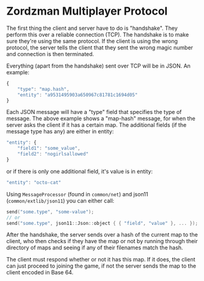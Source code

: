 Zordzman Multiplayer Protocol
=============================

The first thing the client and server have to do is "handshake". They perform this over
a reliable connection (TCP).
The handshake is to make sure they're using the same protocol.
If the client is using the wrong protocol, the server tells the client that they sent
the wrong magic number and connection is then terminated.

Everything (apart from the handshake) sent over TCP will be in JSON. An example:

```javascript
{
    "type": "map.hash",
    "entity": "a9531495903a650967c81781c1694d05"
}
```

Each JSON message will have a "type" field that specifies the type of message.
The above example shows a "map-hash" message, for when the server asks the client
if it has a certain map.
The additional fields (if the message type has any) are either in entity:

```javascript
"entity": {
    "field1": "some_value",
    "field2": "nogirlsallowed"
}
```

or if there is only one additional field, it's value is in entity:

```javascript
"entity": "octo-cat"
```

Using `MessageProcessor` (found in `common/net`) and json11 (`common/extlib/json11`)
you can either call:
```cpp
send("some.type", "some-value");
// or
send("some.type", json11::Json::object { { "field", "value" }, ... });
```

After the handshake, the server sends over a hash of the current map to the client,
who then checks if they have the map or not by running through their directory of maps
and seeing if any of their filenames match the hash.

The client must respond whether or not it has this map. If it does,
the client can just proceed to joining the game, if not the server sends the map to the client
encoded in Base 64.